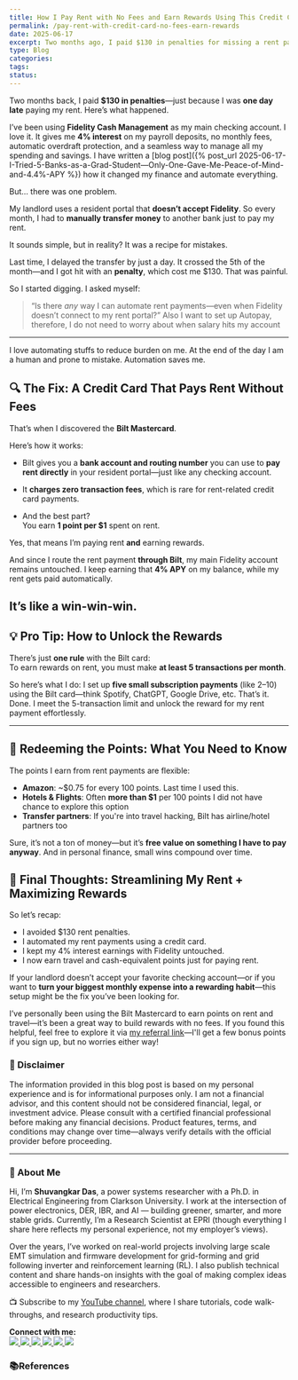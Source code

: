 ```yaml
---
title: How I Pay Rent with No Fees and Earn Rewards Using This Credit Card
permalink: /pay-rent-with-credit-card-no-fees-earn-rewards
date: 2025-06-17
excerpt: Two months ago, I paid $130 in penalties for missing a rent payment by one day. But then I discovered a credit card that lets me pay rent with no fees—and even earns me points in the process. In this post, I share how I automated my rent, kept my 4% interest intact, and started earning rewards from my biggest monthly bill.
type: Blog
categories: 
tags: 
status:
---
```

Two months back, I paid **$130 in penalties**—just because I was **one day late** paying my rent.
Here’s what happened.

I’ve been using **Fidelity Cash Management** as my main checking account. I love it. It gives me **4% interest** on my payroll deposits, no monthly fees, automatic overdraft protection, and a seamless way to manage all my spending and savings. I have written a 
[blog post]({% post_url 2025-06-17-I-Tried-5-Banks-as-a-Grad-Student—Only-One-Gave-Me-Peace-of-Mind-and-4.4%-APY %}) how it changed my finance and automate everything.


But… there was one problem.

My landlord uses a resident portal that **doesn’t accept Fidelity**. So every month, I had to **manually transfer money** to another bank just to pay my rent.

It sounds simple, but in reality? It was a recipe for mistakes.

Last time, I delayed the transfer by just a day. It crossed the 5th of the month—and I got hit with an **penalty**, which cost me $130. That was painful.

So I started digging. I asked myself:

> “Is there _any_ way I can automate rent payments—even when Fidelity doesn’t connect to my rent portal?”
> Also I want to set up Autopay, therefore, I do not need to worry about when salary hits my account

---

I love automating stuffs to reduce burden on me. At the end of the day I am a human and prone to mistake. Automation saves me. 
## 🔍 The Fix: A Credit Card That Pays Rent Without Fees

That’s when I discovered the **Bilt Mastercard**.

Here’s how it works:

- Bilt gives you a **bank account and routing number** you can use to **pay rent directly** in your resident portal—just like any checking account.
    
- It **charges zero transaction fees**, which is rare for rent-related credit card payments.
    
- And the best part?  
    You earn **1 point per $1** spent on rent.
    

Yes, that means I’m paying rent **and** earning rewards.

And since I route the rent payment **through Bilt**, my main Fidelity account remains untouched. I keep earning that **4% APY** on my balance, while my rent gets paid automatically.

It’s like a win-win-win.
---

## 💡 Pro Tip: How to Unlock the Rewards

There’s just **one rule** with the Bilt card:  
To earn rewards on rent, you must make **at least 5 transactions per month**.

So here’s what I do:
I set up **five small subscription payments** (like $2–$10) using the Bilt card—think Spotify, ChatGPT, Google Drive, etc. That’s it. Done. I meet the 5-transaction limit and unlock the reward for my rent payment effortlessly.

---

## 🎯 Redeeming the Points: What You Need to Know

The points I earn from rent payments are flexible:

- **Amazon**: ~$0.75 for every 100 points. Last time I used this. 
- **Hotels & Flights**: Often **more than $1** per 100 points I did not have chance to explore this option
- **Transfer partners**: If you're into travel hacking, Bilt has airline/hotel partners too
    

Sure, it’s not a ton of money—but it’s **free value on something I have to pay anyway**. And in personal finance, small wins compound over time.


## 🧠 Final Thoughts: Streamlining My Rent + Maximizing Rewards

So let’s recap:
- I avoided $130 rent penalties.
- I automated my rent payments using a credit card.
- I kept my 4% interest earnings with Fidelity untouched.
- I now earn travel and cash-equivalent points just for paying rent.


If your landlord doesn’t accept your favorite checking account—or if you want to **turn your biggest monthly expense into a rewarding habit**—this setup might be the fix you’ve been looking for.


I’ve personally been using the Bilt Mastercard to earn points on rent and travel—it’s been a great way to build rewards with no fees.
If you found this helpful, feel free to explore it via [my referral link](https://bilt.page/r/I8R8-3VZO)—I'll get a few bonus points if you sign up, but no worries either way!

### 📌 Disclaimer
The information provided in this blog post is based on my personal experience and is for informational purposes only. I am not a financial advisor, and this content should not be considered financial, legal, or investment advice. Please consult with a certified financial professional before making any financial decisions. Product features, terms, and conditions may change over time—always verify details with the official provider before proceeding.

---
### 👋 About Me
Hi, I’m **Shuvangkar Das**, a power systems researcher with a Ph.D. in Electrical Engineering from Clarkson University. I work at the intersection of power electronics, DER, IBR, and AI — building greener, smarter, and more stable grids. Currently, I’m a Research Scientist at EPRI (though everything I share here reflects my personal experience, not my employer’s views).

Over the years, I’ve worked on real-world projects involving large scale EMT simulation and firmware development for  grid-forming and grid following inverter and reinforcement learning (RL). I also publish technical content and share hands-on insights with the goal of making complex ideas accessible to engineers and researchers.

📺 Subscribe to my [YouTube channel](https://www.youtube.com/@ShuvangkarDas), where I share tutorials, code walk-throughs, and research productivity tips.

<p><strong>Connect with me:<br></strong>
<a href="https://www.youtube.com/@ShuvangkarDas" target="_blank">
    <img src="https://img.shields.io/badge/YouTube-Subscribe-red?style=for-the-badge&logo=youtube">
  </a>
  <a href="https://www.linkedin.com/in/ShuvangkarDas" target="_blank">
    <img src="https://img.shields.io/badge/LinkedIn-Connect-blue?style=for-the-badge&logo=linkedin">
  </a>
  <a href="https://newsletter.shuvangkardas.com" target="_blank">
    <img src="https://img.shields.io/badge/Newsletter-Subscribe-blue?style=for-the-badge">
  </a>
  <a href="https://twitter.com/shuvangkar_das" target="_blank">
    <img src="https://img.shields.io/badge/Twitter-Follow-blue?style=for-the-badge&logo=twitter">
  </a>
  
  <a href="https://github.com/shuvangkardas" target="_blank">
    <img src="https://img.shields.io/badge/GitHub-Follow-black?style=for-the-badge&logo=github">
  </a>
  <a href="https://blog.shuvangkardas.com" target="_blank">
    <img src="https://img.shields.io/badge/Blog-Read-blueviolet?style=for-the-badge">
  </a>
  
</p>

### 📚References




